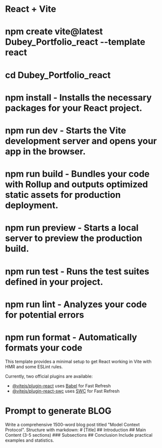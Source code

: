 # React + Vite
# npm create vite@latest Dubey_Portfolio_react --template react
# cd Dubey_Portfolio_react
# npm install    -    Installs the necessary packages for your React project.
# npm run dev    -    Starts the Vite development server and opens your app in the browser. 
# npm run build    -   Bundles your code with Rollup and outputs optimized static assets for production deployment. 
# npm run preview    -    Starts a local server to preview the production build.
# npm run test    -    Runs the test suites defined in your project. 
# npm run lint   -    Analyzes your code for potential errors
# npm run format    -    Automatically formats your code

This template provides a minimal setup to get React working in Vite with HMR and some ESLint rules.

Currently, two official plugins are available:

- [@vitejs/plugin-react](https://github.com/vitejs/vite-plugin-react/blob/main/packages/plugin-react/README.md) uses [Babel](https://babeljs.io/) for Fast Refresh
- [@vitejs/plugin-react-swc](https://github.com/vitejs/vite-plugin-react-swc) uses [SWC](https://swc.rs/) for Fast Refresh


# Prompt to generate BLOG

Write a comprehensive 1500-word blog post titled "Model Context Protocol".
        Structure with markdown:
        # [Title]
        ## Introduction
        ## Main Content (3-5 sections)
        ### Subsections
        ## Conclusion
        Include practical examples and statistics.